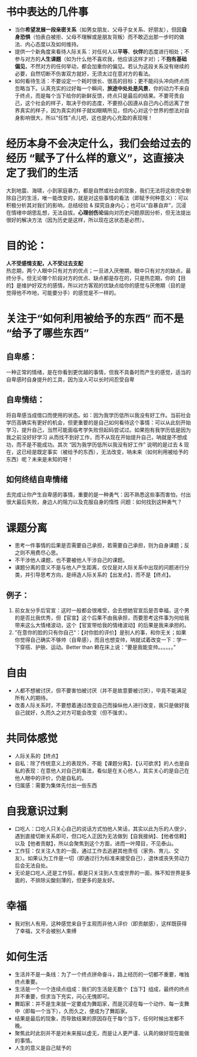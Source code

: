 # 书中表达的几件事
* 当你**希望发展一段亲密关系**（如男女朋友、父母子女关系、好朋友），但因**自身恐惧**（怕表白被拒、父母不理解或是朋友背叛）而不敢迈出那一步时的做法、内心态度以及如何维持。
* 提供一个新角度来看待人际关系：对任何人以**平等**、**伙伴**的态度进行相处；不参与对方的**人生课题**（如为什么他不喜欢我，他应该这样才对）；不**抱有基础偏见**，不然对方的任何举动，都会加重你的偏见。若认为这段关系没有继续的必要，自然切断不伤害双方就好，无须太过在意对方的看法。
* 如何看待生活：不要设定一个耗时很长、很高的目标；更不能闷头冲向终点而忽略当下。认真充实的过好每一个瞬间，**旅途中处处是风景**，你的动力不来自于终点，而是每个当下给你的新鲜反馈，终点只是最后的结果。不要苛责自己，这个社会的样子，取决于你的态度，不要担心因遵从自己内心而远离了世界真实的样子，因为真实的样子就如眼睛所见，但内心对这个世界的想法对自身影响很大，所以“任性”点儿吧，这也是内心充盈的表现哦！

# 经历本身不会决定什么，我们会给过去的经历 “赋予了什么样的意义”，这直接决定了我们的生活
大到地震、海啸，小到家庭暴力，都是自然或社会的现象，我们无法将这些完全剔除自己的生活，唯一能改变的，就是对这些事情的看法（即赋予何种意义）：可以积极分析其对我们的影响，总结经验 & 探究自身内心；也可以“自暴自弃”，沉浸在情绪中胡思乱想，无法自拔。**心理创伤论**偏向对历史问题原因分析，但无法提出很好的解决方法（因为历史是这样，所以现在这状态是必然）。

# 目的论：
**人不受感情支配，人不受过去支配**  
热恋期，两个人眼中只有对方的优点；一旦进入厌倦期，眼中只有对方的缺点，最终分手。但无论哪个阶段对方的优点、缺点都是存在的，只是热恋期，你的【目的】是维护好双方的感情，所以对方客观的优缺点给你的感觉与厌倦期（目的是 觉得他不咋地，可能要分手）的感觉是不一样的。

# 关注于“如何利用被给予的东西” 而不是 “给予了哪些东西”
## 自卑感：
一种正常的情绪，是在你看到更优越的事情，但我不具备时而产生的感觉，适当的自卑感时自身提升的工具，因为没人可以长时间忍受自卑
## 自卑情结：
将自卑感当成借口而使用的状态。如：因为我学历低所以我没有好工作。当前社会学历高确实有更好的机会，但更重要的是自己如何看待这个事情：可以从此刻开始学习，提升自己，当然可能面临考学失败但起码尝试过。如果抱有我学历低是因为我之前没好好学习 从而找不到好工作，而不从现在开始提升自己，呐就是不想成功，而不是不能成功。其次 “因为我学历低所以我没有好工作”  说明的是过去 & 现在，这已经是既定事实（被给予的东西），无法改变，呐未来（如何利用被给予的东西）呢？未来是未知的呀！
## 如何终结自卑情绪
去完成让你产生自卑感的事情，重要的是一种勇气：因不熟悉这些事而害怕，付出很大最后失败，身边人的阻力以及克服自身的惰性
问题：如何找到这种勇气？

# 课题分离
* 思考一件事情的后果是否需要自己承担，若需要自己承担，则为自身课题；反之则不用费尽心思。
* 不干涉他人课题，也不要被他人干涉自己的课题。
* 课题分离的意义不是与他人产生距离，仅仅是对人际关系中出现的问题进行分类，并引导思考方向，是缔造人际关系的【出发点】，而不是【终点】。
## 例子：
1. 前女友分手后官宣：这时一般都会很难受，会去想她官宣后是否幸福，这个男的是否比我优秀，但【官宣】这个后果不由我承担，而要思考这件事为何给我带来这么大情绪波动，这个【官宣带给我的情绪波动】的后果是我来承担的。
2. ”在意你的脸的只有你自己“：【对你脸的评价】是别人的事，和你无关；如果你觉得自己确实不够帅（自卑感），而且也想变帅，呐就试着改变一下：学一下穿搭、护肤、运动。Better than 赖在床上说：“要是我能变帅。。。。。。”

# 自由
* 人都不想被讨厌，但不要害怕被讨厌（并不是故意要被讨厌），毕竟不能满足所有人的期待。
* 改善人际关系时，不要想着通过改变自己而操纵他人进行改变，我只是做好我自己就好，久而久之对方可能会改变（但不强求）。

# 共同体感觉
* 人际关系的【终点】
* 自私：除了传统意义上的表现外，不能【课题分离】、【认可欲求】的人也是自私的表现：在意他人对自己的看法，看似是在关心他人，其实关心的是自己在他人眼中的评价，仍是自私的。
* 归属感：需要为集体先付出一些东西

# 自我意识过剩
* 口吃人：口吃人只关心自己的说话方式怕他人笑话，其实以此为乐的人很少，遇到直接切断关系即可，但口吃人正因为无法做到【自我接纳】、【他者信赖】以及【他者贡献】，所以会聚焦到这个方面，进而一叶障目，不见泰山。
* 工作狂：仅关注人生的一面，通过工作去逃避其他责任（家务、育儿、交友）。如果认为工作是一切（即通过行为标准来接受自己），退休或丧失劳动力后会无法自处。
* 无论是口吃人,还是工作狂，都是只关注到人生或世界的一面，殊不知世界是多面的，不排除尖酸刻薄的，但更多的是友好。

# 幸福
* 我对别人有用，这种感觉来自于主观而非他人评价（即贡献感），这样既获得了幸福，又不会被别人束缚

# 如何生活
* 生活并不是一条线：为了一个终点拼命奋斗，路上经历的一切都不重要，唯独终点重要。
* 生活是一个一个连续点组成：我们的生活是无数个【当下】组成，最终的终点并不重要，但求当下充实，问心无愧即可。
* 舞蹈家：并不是生来就一定要成为舞蹈家，而是沉浸在每一个动作、每一支舞中（即每一个当下），久而久之，便成为了舞蹈家。
* 结果是最后的现象，而导致结果的原因存在于每个当下，任何时候出发都不晚。
* 聚焦此时此刻并不是对未来报以虚无，而是让人更严谨、认真的做好现在能做的事情。
* 人生的意义是自己赋予的

